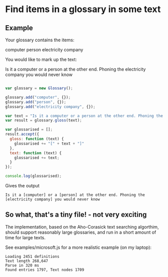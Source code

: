 
# Find items in a glossary in some text

Example
-------

Your glossary contains the items:

computer
person
electricity company

You would like to mark up the text:

Is it a computer or a person at the other end. Phoning the electricity company you would never know

```javascript

var glossary = new Glossary();

glossary.add("computer", {});
glossary.add("person", {});
glossary.add("electricity company", {});

var text = "Is it a computer or a person at the other end. Phoning the electricity company you would never know";
var result = glossary.gloss(text);

var glossarised = [];
result.accept({
  gloss: function (text) {
    glossarised += "[" + text + "]"
  },
  text: function (text) {
    glossarised += text;
  }
});

console.log(glossarised);
```

Gives the output

```
Is it a [computer] or a [person] at the other end. Phoning the [electricity company] you would never know
```


## So what, that's a tiny file! - not very exciting

The implementation, based on the Aho-Corasick text searching algorthim, should support reasonably large glossaries,
and run in a short amount of time for large texts.

See examples/microsoft.js for a more realistic example (on my laptop):

```
Loading 2451 definitions 
Text length 268,647
Parse in 320 ms
Found entries 1797, Text nodes 1709
```


